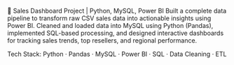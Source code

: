 🔹 Sales Dashboard Project | Python, MySQL, Power BI
Built a complete data pipeline to transform raw CSV sales data into actionable insights using Power BI. Cleaned and loaded data into MySQL using Python (Pandas), implemented SQL-based processing, and designed interactive dashboards for tracking sales trends, top resellers, and regional performance.

Tech Stack: Python · Pandas · MySQL · Power BI · SQL · Data Cleaning · ETL
